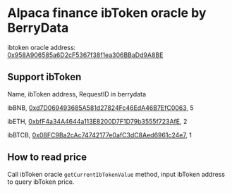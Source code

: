 # Alpaca finance ibToken oracle by BerryData

ibtoken oracle address: [0x958A906585a6D2cF5367f38f1ea306BBaDd9A8BE](https://bscscan.com/address/0x958A906585a6D2cF5367f38f1ea306BBaDd9A8BE)

## Support ibToken

Name, ibToken address, RequestID in berrydata

ibBNB, [0xd7D069493685A581d27824Fc46EdA46B7EfC0063](https://bscscan.com/address/0xd7D069493685A581d27824Fc46EdA46B7EfC0063), 5

ibETH, [0xbfF4a34A4644a113E8200D7F1D79b3555f723AfE](https://bscscan.com/address/0xbfF4a34A4644a113E8200D7F1D79b3555f723AfE), 2

ibBTCB, [0x08FC9Ba2cAc74742177e0afC3dC8Aed6961c24e7](https://bscscan.com/address/0x08FC9Ba2cAc74742177e0afC3dC8Aed6961c24e7), 1

## How to read price

Call ibToken oracle `getCurrentIbTokenValue` method, input ibToken address to query ibToken price.
